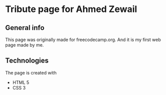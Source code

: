 # Tribute page for Ahmed Zewail

## General info
This page was originally made for freecodecamp.org.
And it is my first web page made by me.

## Technologies
The page is created with
* HTML 5
* CSS 3